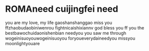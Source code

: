 # ROMAneed cuijingfei need
you are my love, my life
gaoshanshanggao
miss you ffzhaobudaobiniwenrou
fightnicaishixiannv
god bless you ff
you the bestbawochuidaonishenbian
needyou
you saw me through
wogeinisuoyouwogeinisuoyou
foryoueverydaineedyou
missyou
moonlightyouare
